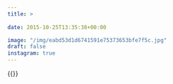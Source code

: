 ```yaml
---
title: >
  
date: 2015-10-25T13:35:38+00:00

image: "/img/eabd53d1d6741591e75373653bfe7f5c.jpg"
draft: false
instagram: true
---
```


{{<photo src="/img/eabd53d1d6741591e75373653bfe7f5c.jpg">}}
